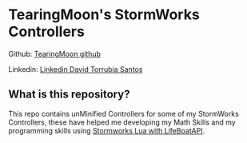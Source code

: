 # TearingMoon's StormWorks Controllers #

Github: [TearingMoon github](https://github.com/TearingMoon)

Linkedin: [Linkedin David Torrubia Santos](https://www.linkedin.com/in/david-torrubia-santos-341628236/)

## What is this repository? ##

This repo contains unMinified Controllers for some of my StormWorks Controllers, these have helped me developing my Math Skills and my programming skills using [Stormworks Lua with LifeBoatAPI](https://marketplace.visualstudio.com/items?itemName=NameousChangey.lifeboatapi).
